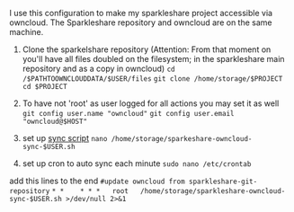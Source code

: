 I use this configuration to make my sparkleshare project accessible via owncloud. The Sparkleshare repository and owncloud are on the same machine.

1. Clone the sparkelshare repository (Attention: From that moment on you'll have all files doubled on the filesystem; in the sparkleshare main repository and as a copy in owncloud)
 `cd /$PATHTOOWNCLOUDDATA/$USER/files`
 `git clone /home/storage/$PROJECT`
 `cd $PROJECT`

2. To have not 'root' as user logged for all actions you may set it as well
 `git config user.name "owncloud"`
 `git config user.email "owncloud@$HOST"`

3. set up [sync script](https://github.com/pilpul/stuff/blob/master/sparkleshare-owncloud/sparkleshare-owncloud-sync.sh)
 `nano /home/storage/sparkeshare-owncloud-sync-$USER.sh`
 

4. set up cron to auto sync each minute
 `sudo nano /etc/crontab`

add this lines to the end
 `#update owncloud from sparkleshare-git-repository`
 `* *    * * *   root   /home/storage/sparkleshare-owncloud-sync-$USER.sh >/dev/null 2>&1`

